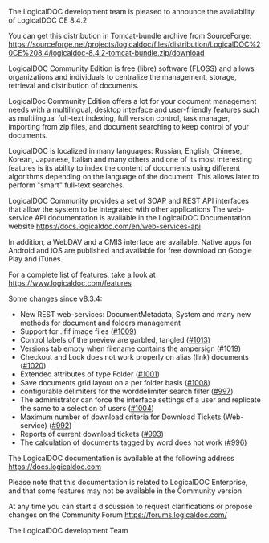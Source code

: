 The LogicalDOC development team is pleased to announce the availability of LogicalDOC CE 8.4.2

You can get this distribution in Tomcat-bundle archive from SourceForge: 
https://sourceforge.net/projects/logicaldoc/files/distribution/LogicalDOC%20CE%208.4/logicaldoc-8.4.2-tomcat-bundle.zip/download

LogicalDOC Community Edition is free (libre) software (FLOSS) and allows organizations and individuals to centralize the management, storage, retrieval and distribution of documents.

LogicalDoc Community Edition offers a lot for your document management needs with a multilingual, 
desktop interface and user-friendly features such as multilingual full-text indexing, full version control, task manager, 
importing from zip files, and document searching to keep control of your documents.

LogicalDOC is localized in many languages: Russian, English, Chinese, Korean, Japanese, Italian and many others and one of its most interesting features is its ability to index the content of documents using different algorithms depending on the language of the document.
This allows later to perform "smart" full-text searches.

LogicalDOC Community provides a set of SOAP and REST API interfaces that allow the system to be integrated with other applications
The web-service API documentation is available in the LogicalDOC Documentation website https://docs.logicaldoc.com/en/web-services-api

In addition, a WebDAV and a CMIS interface are available.
Native apps for Android and iOS are published and available for free download on Google Play and iTunes.
   
For a complete list of features, take a look at https://www.logicaldoc.com/features


Some changes since v8.3.4:
+ New REST web-services: DocumentMetadata, System and many new methods for document and folders management
+ Support for .jfif image files ([#1009](https://bugs.logicaldoc.com/ticket/1009)) 
+ Control labels of the preview are garbled, tangled ([#1013](https://bugs.logicaldoc.com/ticket/1013))
+ Versions tab empty when filename contains the ampersign ([#1019](https://bugs.logicaldoc.com/ticket/1019))
+ Checkout and Lock does not work properly on alias (link) documents ([#1020](https://bugs.logicaldoc.com/ticket/1020))
+ Extended attributes of type Folder ([#1001](https://bugs.logicaldoc.com/ticket/1001))
+ Save documents grid layout on a per folder basis ([#1008](https://bugs.logicaldoc.com/ticket/1008))
+ configurable delimiters for the worddelimiter search filter ([#997](https://bugs.logicaldoc.com/ticket/997))
+ The administrator can force the interface settings of a user and replicate the same to a selection of users ([#1004](https://bugs.logicaldoc.com/ticket/1004))
+ Maximum number of download criteria for Download Tickets (Web-service) ([#992](https://bugs.logicaldoc.com/ticket/992))
+ Reports of current download tickets ([#993](https://bugs.logicaldoc.com/ticket/993))
+ The calculation of documents tagged by word does not work ([#996](https://bugs.logicaldoc.com/ticket/996)) 
	

The LogicalDOC documentation is available at the following address
https://docs.logicaldoc.com

Please note that this documentation is related to LogicalDOC Enterprise, and that some features may not be available in the Community version

At any time you can start a discussion to request clarifications or propose changes on the Community Forum https://forums.logicaldoc.com/    


The LogicalDOC development Team